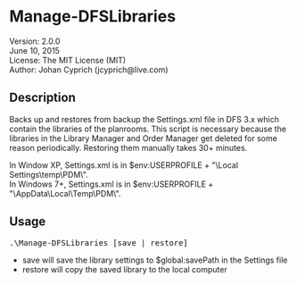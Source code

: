 <html>
<head></head>

<body>
  <h1>Manage-DFSLibraries</h1>

  <p>
    Version: 2.0.0<br />
    June 10, 2015<br />
    License: The MIT License (MIT)<br />
    Author: Johan Cyprich (jcyprich@live.com)
  </p>

  <h2>Description</h2>

  <p>
    Backs up and restores from backup the Settings.xml file in DFS 3.x which contain the libraries of the planrooms.
    This script is necessary because the libraries in the Library Manager and Order Manager get deleted for some
    reason periodically. Restoring them manually takes 30+ minutes.
  </p>

  <p>
    In Window XP, Settings.xml is in $env:USERPROFILE + "\Local Settings\temp\PDM\".<br />
    In Windows 7+, Settings.xml is in $env:USERPROFILE + "\AppData\Local\Temp\PDM\".
  </p>

  <h2>Usage</h2>

<pre>.\Manage-DFSLibraries [save | restore]</pre>

  <p>
    <ul>
      <li>save will save the library settings to $global:savePath in the Settings file</li>
      <li>restore will copy the saved library to the local computer</li>
    </ul>
  </p>
</body>
</html>

